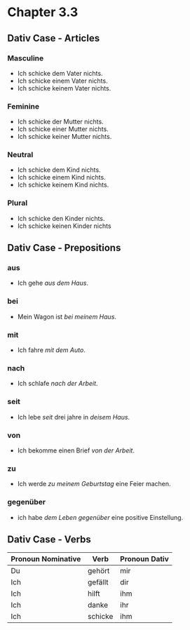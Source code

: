 # Chapter 3.3

## Dativ Case - Articles

### Masculine

* Ich schicke dem Vater nichts.
* Ich schicke einem Vater nichts.
* Ich schicke keinem Vater nichts.

### Feminine

* Ich schicke der Mutter nichts.
* Ich schicke einer Mutter nichts.
* Ich schicke keiner Mutter nichts.

### Neutral

* Ich schicke dem Kind nichts.
* Ich schicke einem Kind nichts.
* Ich schicke keinem Kind nichts.

### Plural

* Ich schicke den Kinder nichts.
* Ich schicke keinen Kinder nichts

## Dativ Case - Prepositions

### aus

* Ich gehe *aus dem Haus*.

### bei

* Mein Wagon ist *bei meinem Haus*.

### mit

* Ich fahre *mit dem Auto*.

### nach

* Ich schlafe *nach der Arbeit*.

### seit

* Ich lebe *seit* drei jahre in *deisem Haus*.

### von

* Ich bekomme einen Brief *von der Arbeit*.

### zu

* Ich werde *zu meinem Geburtstag* eine Feier machen.

### gegenüber

* ich habe *dem Leben gegenüber* eine positive Einstellung.

## Dativ Case - Verbs

Pronoun Nominative| Verb    | Pronoun Dativ
------------------|---------|---------
 Du               | gehört  | mir
 Ich              | gefällt | dir
 Ich              | hilft   | ihm
 Ich              | danke   | ihr
 Ich              | schicke | ihm
